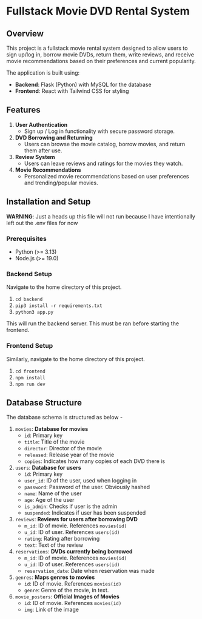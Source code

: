 # Fullstack Movie DVD Rental System

## Overview

This project is a fullstack movie rental system designed to allow users to sign up/log in, borrow movie DVDs, return them, write reviews, and receive movie recommendations based on their preferences and current popularity.

The application is built using:

- **Backend**: Flask (Python) with MySQL for the database
- **Frontend**: React with Tailwind CSS for styling

## Features

1. **User Authentication**
   - Sign up / Log in functionality with secure password storage.
2. **DVD Borrowing and Returning**
   - Users can browse the movie catalog, borrow movies, and return them after use.
3. **Review System**
   - Users can leave reviews and ratings for the movies they watch.
4. **Movie Recommendations**
   - Personalized movie recommendations based on user preferences and trending/popular movies.

## Installation and Setup

**WARNING**: Just a heads up this file will not run because I have intentionally left out the .env files for now

### Prerequisites

- Python (>= 3.13)
- Node.js (>= 19.0)

### Backend Setup

Navigate to the home directory of this project.

1. `cd backend`
2. `pip3 install -r requirements.txt`
3. `python3 app.py`

This will run the backend server. This must be ran before starting the frontend.

### Frontend Setup

Similarly, navigate to the home directory of this project.

1. `cd frontend`
2. `npm install`
3. `npm run dev`

## Database Structure

The database schema is structured as below - 

1. `movies`: **Database for movies**
    - `id`: Primary key
    - `title`: Title of the movie
    - `director`: Director of the movie
    - `released`: Release year of the movie
    - `copies`: Indicates how many copies of each DVD there is
2. `users`: **Database for users**
    - `id`: Primary key
    - `user_id`: ID of the user, used when logging in
    - `password`: Password of the user. Obviously hashed
    - `name`: Name of the user
    - `age`: Age of the user
    - `is_admin`: Checks if user is the admin
    - `suspended`: Indicates if user has been suspended
3. `reviews`: **Reviews for users after borrowing DVD**
    - `m_id`: ID of movie. References `movies(id)`
    - `u_id`: ID of user. References `users(id)`
    - `rating`: Rating after borrowing
    - `text`: Text of the review
4. `reservations`: **DVDs currently being borrowed**
    - `m_id`: ID of movie. References `movies(id)`
    - `u_id`: ID of user. References `users(id)`
    - `reservation_date`: Date when reservation was made
5. `genres`: **Maps genres to movies**
    - `id`: ID of movie. References `movies(id)`
    - `genre`: Genre of the movie, in text.
6. `movie_posters`: **Official Images of Movies**
    - `id`: ID of movie. References `movies(id)`
    - `img`: Link of the image
